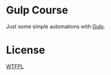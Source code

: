 # Gulp Course
Just some simple automations with [Gulp](https://gulpjs.com/).

# License
[WTFPL](http://www.wtfpl.net/)

